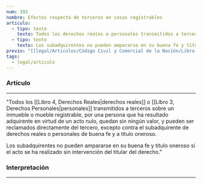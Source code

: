 ```yaml
---
num: 392
nombre: Efectos respecto de terceros en cosas registrables
articulo:
  - tipo: texto
    texto: Todos los derechos reales o personales transmitidos a terceros sobre un inmueble o mueble registrable, por una persona que ha resultado adquirente en virtud de un acto nulo, quedan sin ningún valor, y pueden ser reclamados directamente del tercero, excepto contra el subadquirente de derechos reales o personales de buena fe y a título oneroso.
  - tipo: texto
    texto: Los subadquirentes no pueden ampararse en su buena fe y título oneroso si el acto se ha realizado sin intervención del titular del derecho.
previo: "[[legal/Articulos/Código Civil y Comercial de la Nación/Libro Primero/Título 4/Capítulo 9/Sección 4/Sección 4, Efectos de la nulidad.md|Sección 4, Efectos de la nulidad]]"
tags:
  - legal/articulo
---
```

### Artículo
---
"Todos los [[Libro 4, Derechos Reales|derechos reales]] o [[Libro 3, Derechos Personales|personales]] transmitidos a terceros sobre un inmueble o mueble registrable, por una persona que ha resultado adquirente en virtud de un acto nulo, quedan sin ningún valor, y pueden ser reclamados directamente del tercero, excepto contra el subadquirente de derechos reales o personales de buena fe y a título oneroso.

Los subadquirentes no pueden ampararse en su buena fe y título oneroso si el acto se ha realizado sin intervención del titular del derecho."

### Interpretación
---
